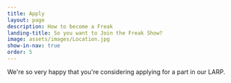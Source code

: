 ```yaml
---
title: Apply
layout: page
description: How to become a Freak
landing-title: So you want to Join the Freak Show?
image: assets/images/Location.jpg
show-in-nav: true
order: 5
---
```


We're so very happy that you're considering applying for a part in our LARP.

